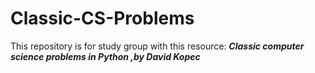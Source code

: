# Classic-CS-Problems
This repository is for study group with this resource:
***Classic computer science problems in Python ,by David Kopec***
